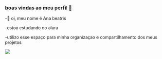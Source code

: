 ### boas vindas ao meu perfil 🖤

-👋 oi, meu nome é Ana beatris 

-estou estudando no alura

-utilizo esse espaço para minha organizaçao e compartilhamento dos meus projetos

![](https://tenor.com/pt-BR/search/feliz-anivers%C3%A1rio-gifs)
